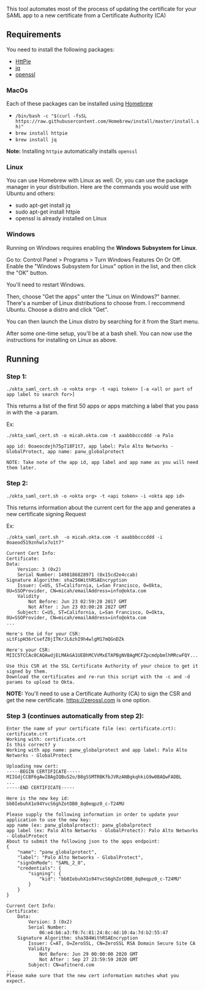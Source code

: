 This tool automates most of the process of updating the certificate for your SAML app to a new certificate from a Certificate Authority (CA)

## Requirements

You need to install the following packages:

* [HttPie](https://httpie.org)
* [jq](https://stedolan.github.io/jq/)
* [openssl](https://www.openssl.org/)

### MacOs

Each of these packages can be installed using [Homebrew](https://brew.sh/)

* `/bin/bash -c "$(curl -fsSL https://raw.githubusercontent.com/Homebrew/install/master/install.sh)"`
* `brew install httpie`
* `brew install jq`

**Note:** Installing `httpie` automatically installs `openssl`

### Linux

You can use Homebrew with Linux as well. Or, you can use the package manager in your distribution. Here are the commands you would use with Ubuntu and others:

* sudo apt-get install jq
* sudo apt-get install httpie
* openssl is already installed on Linux

### Windows

Running on Windows requires enabling the **Windows Subsystem for Linux**.

Go to: Control Panel > Programs > Turn Windows Features On Or Off. Enable the "Windows Subsystem for Linux" option in the list, and then click the "OK" button.

You'll need to restart Windows.

Then, choose "Get the apps" unter the "Linux on Windows?" banner. There's a number of Linux distributions to choose from. I reccommend Ubuntu. 
Choose a distro and click "Get".

You can then launch the Linux distro by searching for it from the Start menu.

After some one-time setup, you'll be at a bash shell. You can now use the instructions for installing on Linux as above.

## Running
  
### Step 1:

`./okta_saml_cert.sh -o <okta org> -t <api token> [-a <all or part of app label to search for>]`
  
This returns a list of the first 50 apps or apps matching a label that you pass in with the -a param.
  
Ex:
```
./okta_saml_cert.sh -o micah.okta.com -t aaabbbcccddd -a Palo

app id: 0oaeocdejh75p718F1t7, app label: Palo Alto Networks - GlobalProtect, app name: panw_globalprotect

NOTE: Take note of the app id, app label and app name as you will need them later.
```
  
### Step 2:

`./okta_saml_cert.sh -o <okta org> -t <api token> -i <okta app id>`
  
This returns information about the current cert for the app and generates a new certificate signing Request
  
Ex:
```
./okta_saml_cert.sh  -o micah.okta.com -t aaabbbcccddd -i 0oaeod519znhwlx7o1t7"

Current Cert Info:
Certificate:
Data:
    Version: 3 (0x2)
    Serial Number: 1498186828971 (0x15cd2e4ccab)
Signature Algorithm: sha256WithRSAEncryption
    Issuer: C=US, ST=California, L=San Francisco, O=Okta, OU=SSOProvider, CN=micah/emailAddress=info@okta.com
    Validity
        Not Before: Jun 23 02:59:28 2017 GMT
        Not After : Jun 23 03:00:28 2027 GMT
    Subject: C=US, ST=California, L=San Francisco, O=Okta, OU=SSOProvider, CN=micah/emailAddress=info@okta.com
...

Here's the id for your CSR:
sLtFipH36rCsefZ0jITKrJL6zhI9h4wlgM17mQGnDZk

Here's your CSR:
MIIC5TCCAc0CAQAwdjELMAkGA1UEBhMCVVMxETAPBgNVBAgMCFZpcmdpbmlhMRcwFQY...

Use this CSR at the SSL Certificate Authority of your choice to get it signed by them.
Download the certificates and re-run this script with the -c and -d params to upload to Okta.
```

**NOTE:** You'll need to use a Certificate Authority (CA) to sign the CSR and get the new certificate. 
https://zerossl.com is one option.

### Step 3 (continues automatically from step 2):

```
Enter the name of your certificate file (ex: certificate.crt): certificate.crt
Working with: certificate.crt
Is this correct? y
Working with app name: panw_globalprotect and app label: Palo Alto Networks - GlobalProtect

Uploading new cert:
-----BEGIN CERTIFICATE-----
MIIGdjCCBF6gAwIBAgIQBuS2o/B8gSSMTRBKfbJVRzANBgkqhkiG9w0BAQwFADBL
...
-----END CERTIFICATE-----

Here is the new key id:
bb0IebuhX1o94YvcS6ghZotDB0_8q0eqpz0_c-T24MU

Please supply the following information in order to update your application to use the new key:
app name (ex: panw_globalprotect): panw_globalprotect
app label (ex: Palo Alto Networks - GlobalProtect): Palo Alto Networks - GlobalProtect
About to submit the following json to the apps endpoint:
{
    "name": "panw_globalprotect",
    "label": "Palo Alto Networks - GlobalProtect",
    "signOnMode": "SAML_2_0",
    "credentials": {
        "signing": {
            "kid": "bb0IebuhX1o94YvcS6ghZotDB0_8q0eqpz0_c-T24MU"
        }
    }
}

Current Cert Info:
Certificate:
    Data:
        Version: 3 (0x2)
        Serial Number:
            06:e4:b6:a3:f0:7c:81:24:8c:4d:10:4a:7d:b2:55:47
    Signature Algorithm: sha384WithRSAEncryption
        Issuer: C=AT, O=ZeroSSL, CN=ZeroSSL RSA Domain Secure Site CA
        Validity
            Not Before: Jun 29 00:00:00 2020 GMT
            Not After : Sep 27 23:59:59 2020 GMT
        Subject: CN=afitnerd.com
...
Please make sure that the new cert information matches what you expect.
```